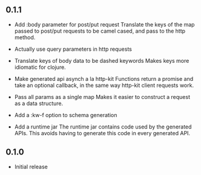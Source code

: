 ## 0.1.1

- Add :body parameter for post/put request
  Translate the keys of the map passed to post/put requests to be camel
  cased, and pass to the http method.

- Actually use query parameters in http requests

- Translate keys of body data to be dashed keywords
  Makes keys more idiomatic for clojure.

- Make generated api asynch a la http-kit
  Functions return a promise and take an optional callback, in the same way
  http-kit client requests work.

- Pass all params as a single map
  Makes it easier to construct a request as a data structure.

- Add a :kw-f option to schema generation

- Add a runtime jar
  The runtime jar contains code used by the generated APIs.  This avoids
  having to generate this code in every generated API.

## 0.1.0

- Initial release
